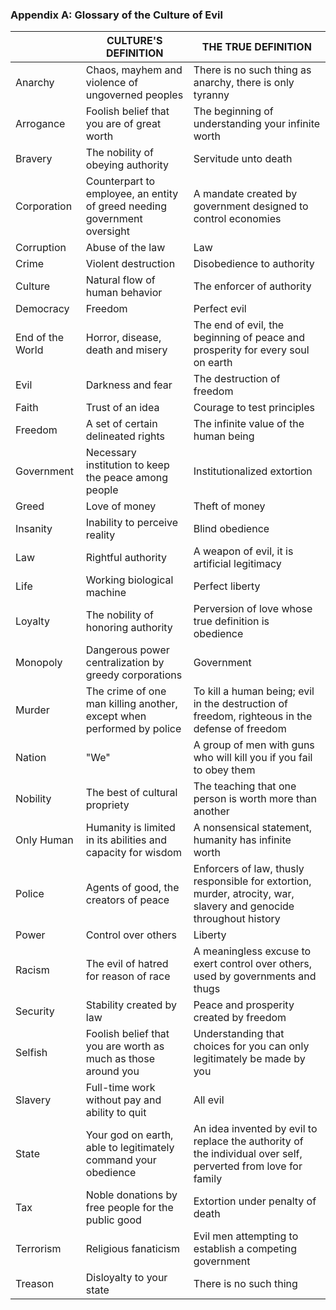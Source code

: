 ### Appendix A: Glossary of the Culture of Evil

|                      | CULTURE'S DEFINITION                                                | THE TRUE DEFINITION                                             |
|----------------------|----------------------------------------------------------------------|-----------------------------------------------------------------|
| Anarchy              | Chaos, mayhem and violence of ungoverned peoples                     | There is no such thing as anarchy, there is only tyranny         |
| Arrogance            | Foolish belief that you are of great worth                           | The beginning of understanding your infinite worth               |
| Bravery              | The nobility of obeying authority                                   | Servitude unto death                                            |
| Corporation          | Counterpart to employee, an entity of greed needing government oversight | A mandate created by government designed to control economies |
| Corruption           | Abuse of the law                                                    | Law                                                             |
| Crime                | Violent destruction                                                 | Disobedience to authority                                       |
| Culture              | Natural flow of human behavior                                      | The enforcer of authority                                       |
| Democracy            | Freedom                                                             | Perfect evil                                                    |
| End of the World     | Horror, disease, death and misery                                    | The end of evil, the beginning of peace and prosperity for every soul on earth |
| Evil                 | Darkness and fear                                                   | The destruction of freedom                                      |
| Faith                | Trust of an idea                                                    | Courage to test principles                                      |
| Freedom              | A set of certain delineated rights                                  | The infinite value of the human being                           |
| Government           | Necessary institution to keep the peace among people                 | Institutionalized extortion                                     |
| Greed                | Love of money                                                       | Theft of money                                                  |
| Insanity             | Inability to perceive reality                                        | Blind obedience                                                 |
| Law                  | Rightful authority                                                   | A weapon of evil, it is artificial legitimacy                   |
| Life                 | Working biological machine                                          | Perfect liberty                                                 |
| Loyalty              | The nobility of honoring authority                                   | Perversion of love whose true definition is obedience           |
| Monopoly             | Dangerous power centralization by greedy corporations                | Government                                                      |
| Murder               | The crime of one man killing another, except when performed by police | To kill a human being; evil in the destruction of freedom, righteous in the defense of freedom |
| Nation               | "We"                                                                 | A group of men with guns who will kill you if you fail to obey them |
| Nobility             | The best of cultural propriety                                      | The teaching that one person is worth more than another          |
| Only Human           | Humanity is limited in its abilities and capacity for wisdom         | A nonsensical statement, humanity has infinite worth             |
| Police               | Agents of good, the creators of peace                                | Enforcers of law, thusly responsible for extortion, murder, atrocity, war, slavery and genocide throughout history |
| Power                | Control over others                                                 | Liberty                                                         |
| Racism               | The evil of hatred for reason of race                                | A meaningless excuse to exert control over others, used by governments and thugs |
| Security             | Stability created by law                                             | Peace and prosperity created by freedom                         |
| Selfish              | Foolish belief that you are worth as much as those around you        | Understanding that choices for you can only legitimately be made by you |
| Slavery              | Full-time work without pay and ability to quit                       | All evil                                                        |
| State                | Your god on earth, able to legitimately command your obedience       | An idea invented by evil to replace the authority of the individual over self, perverted from love for family |
| Tax                  | Noble donations by free people for the public good                   | Extortion under penalty of death                                |
| Terrorism            | Religious fanaticism                                                 | Evil men attempting to establish a competing government          |
| Treason              | Disloyalty to your state                                             | There is no such thing                                          |
